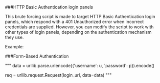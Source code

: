 ###HTTP Basic Authentication login panels


This brute forcing script is made to target HTTP Basic Authentication login panels, 
which respond with a 401 Unauthorized error when incorrect credentials are supplied. 
However, you can modify the script to work with other types of login panels, 
depending on the authentication mechanism they use. 

Example:

###Form-Based Authentication

"""
data = urllib.parse.urlencode({'username': u, 'password': p}).encode()

req = urllib.request.Request(login_url, data=data)
"""
